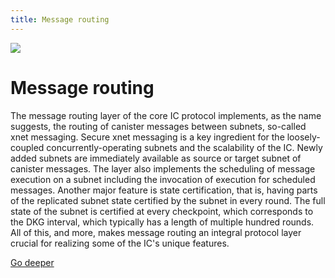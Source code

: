 ```yaml
---
title: Message routing
---
```


![](/img/how-it-works/message-routing.600x300.jpg)

# Message routing

The message routing layer of the core IC protocol implements, as the name suggests, the routing of canister messages between subnets, so-called xnet messaging.
Secure xnet messaging is a key ingredient for the loosely-coupled concurrently-operating subnets and the scalability of the IC.
Newly added subnets are immediately available as source or target subnet of canister messages.
The layer also implements the scheduling of message execution on a subnet including the invocation of execution for scheduled messages.
Another major feature is state certification, that is, having parts of the replicated subnet state certified by the subnet in every round.
The full state of the subnet is certified at every checkpoint, which corresponds to the DKG interval, which typically has a length of multiple hundred rounds.
All of this, and more, makes message routing an integral protocol layer crucial for realizing some of the IC's unique features.

[Go deeper](/how-it-works/message-routing/)
